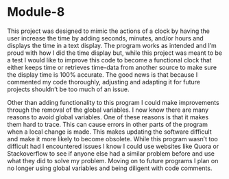 # Module-8

  This project was designed to mimic the actions of a clock by having the user increase the time by adding seconds, minutes, and/or hours and displays the time in a text display. The program works as intended and I’m proud with how I did the time display but, while this project was meant to be a test I would like to improve this code to become a functional clock that either keeps time or retrieves time-data from another source to make sure the display time is 100% accurate. The good news is that because I commented my code thoroughly, adjusting and adapting it for future projects shouldn’t be too much of an issue.

  Other than adding functionality to this program I could make improvements through the removal of the global variables. I now know there are many reasons to avoid global variables. One of these reasons is that it makes them hard to trace. This can cause errors in other parts of the program when a local change is made. This makes updating the software difficult and make it more likely to become obsolete. While this program wasn’t too difficult had I encountered issues I know I could use websites like Quora or Stackoverflow to see if anyone else had a similar problem before and use what they did to solve my problem. Moving on to future programs I plan on no longer using global variables and being diligent with code comments.
